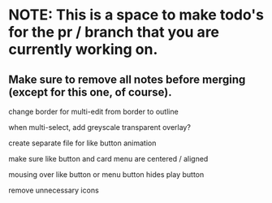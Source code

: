 # NOTE: This is a space to make todo's for the pr / branch that you are currently working on. 
Make sure to remove all notes before merging (except for this one, of course).
----------------------------------------------------------------------------------------------------
change border for multi-edit from border to outline

when multi-select, add greyscale transparent overlay?

create separate file for like button animation

make sure like button and card menu are centered / aligned

mousing over like button or menu button hides play button

remove unnecessary icons
